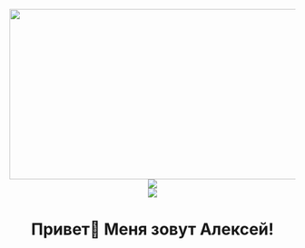 <br clear="both">

<div align="center">
  <img height="300" width="600" src="https://user-images.githubusercontent.com/74038190/225813708-98b745f2-7d22-48cf-9150-083f1b00d6c9.gif"  />
<br>
  <img src="https://readme-typing-svg.herokuapp.com?color=blue&lines=Привет,+Я+Владимир+-+FRONTEND+Разработчик">
  <br>
  <img src="https://readme-typing-svg.herokuapp.com?color=blue&lines=FRONTEND+Разработчик">
</div>

###

<h1 align="center">Привет👋 Меня зовут Алексей!</h1>
